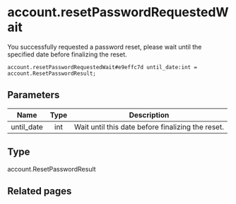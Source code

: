 # account.resetPasswordRequestedWait
You successfully requested a password reset, please wait until the specified date before finalizing the reset.

```
account.resetPasswordRequestedWait#e9effc7d until_date:int = account.ResetPasswordResult;
```

## Parameters
| Name | Type | Description |
| ---- | :----: | ----------- |
| until_date | int | Wait until this date before finalizing the reset. |


## Type
account.ResetPasswordResult

## Related pages
